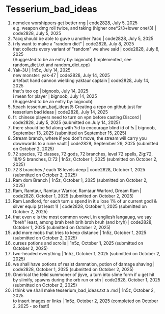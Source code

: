 # Tesserium_bad_ideas
1. nemelex worshippers get better rng | code2828, July 5, 2025\
  e.g. weapon dmg roll twice, and taking (higher one*2/3+lower one/3) | code2828, July 5, 2025
2. ?acq should be able to guve u another ?acq | code2828, July 5, 2025
3. i rly want to make a "random dict" | code2828, July 8, 2025\
  that collects every variant of "random" we ahve said | code2828, July 8, 2025\
  (Suggested to be an entry by: bignoob)
  (Implemented, see random_dict.txt and random_dict.cpp)
4. Yak-3U | 1n5z, July 14, 2025 \
  new monster: yak-47 | code2828, July 14, 2025\
  artefact hand cannon wielding yaktaur captain | code2828, July 14, 2025\
  that's too op | bignoob, July 14, 2025\
  i mean for player | bignoob, July 14, 2025\
  (Suggested to be an entry by: bignoob)
5. !teach tesserium_bad_ideas[5 Creating a repo on github just for tesserium bad ideas | code2828, July 14, 2025
6. fr: chinese players need to turn on vpn before casting Discord | code2828, July 5, 2025 (submitted on July 14, 2025)
7. there should be !id along with ?id to encourage blind id of !s | bignoob, September 13, 2025 (submitted on September 15, 2025)
8. Stream branch, where if you don't move, the stream will carry you downwards to a rune vault | code2828, September 29, 2025 (submitted on October 2, 2025)
9. 72 species, 72 classes, 72 gods, 72 branches, level 72 spells, Zig:72, 18/9 S branches, D:72 | 1n5z, October 1, 2025 (submitted on October 2, 2025)
10. 72 S branches / each 18 levels deep | code2828, October 1, 2025 (submitted on October 2, 2025)
11. Ram dom Branch | 1n5z, October 1, 2025 (submitted on October 2, 2025)
12. Ram, Ramtaur, Ramtaur Warrior, Ramtaur Warlord, Dream Ram | code2828, October 1, 2025 (submitted on October 2, 2025)
13. Ram Landlord, for each turn u spend in it u lose 1% of ur current godl & silver equip (at least 1) | code2828, October 1, 2025 (submitted on October 2, 2025)
14. that even e is the most common vowel, in engliesh langauag, we say "breh" least, among brah breh brih broh bruh (and bryh) | code2828, October 1, 2025 (submitted on October 2, 2025)
15. add more mobs that tries to keep distance | 1n5z, October 1, 2025 (submitted on October 2, 2025)
16. curses potions and scrolls | 1n5z, October 1, 2025 (submitted on October 2, 2025)
17. two-headed everything | 1n5z, October 1, 2025 (submitted on October 2, 2025)
18. we shall have potions of resist damnation, potion of damage shaving | code2828, October 1, 2025 (submitted on October 2, 2025)
19. Oneirical the felid summoner of jiyve, u turn into slime form if u get hit by slimify, spawns during the orb run or sth | code2828, October 1, 2025 (submitted on October 2, 2025)
20. i think we shall make tesserium_bad_ideas.txt a .md | 1n5z, October 2, 2025\
  to insert images or links | 1n5z, October 2, 2025 (completed on October 2, 2025 - so fast!)
